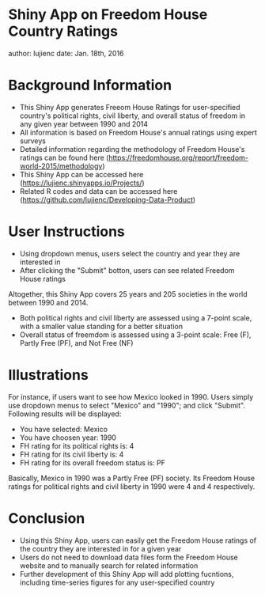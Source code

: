 Shiny App on Freedom House Country Ratings
========================================================
author: lujienc
date: Jan. 18th, 2016

Background Information
========================================================
- This Shiny App generates Freeom House Ratings for user-specified country's political rights, civil liberty, and overall status of freedom in any given year between 1990 and 2014 
- All information is based on Freedom House's annual ratings using expert surveys
- Detailed information regarding the methodology of Freedom House's ratings can be found here (https://freedomhouse.org/report/freedom-world-2015/methodology)
- This Shiny App can be accessed here (https://lujienc.shinyapps.io/Projects/)
- Related R codes and data can be accessed here (https://github.com/lujienc/Developing-Data-Product)

User Instructions
========================================================

- Using dropdown menus, users select the country and year they are interested in
- After clicking the "Submit" botton, users can see related Freedom House ratings

Altogether, this Shiny App covers 25 years and 205 societies in the world between 1990 and 2014.
- Both political rights and civil liberty are assessed using a 7-point scale, with a smaller value standing for a better situation
- Overall status of freemdom is assessed using a 3-point scale: Free (F), Partly Free (PF), and Not Free (NF)

Illustrations
========================================================
For instance, if users want to see how Mexico looked in 1990. Users simply use dropdown menus to select "Mexico" and "1990"; and click "Submit". Following results will be displayed:

- You have selected: Mexico
- You have choosen year: 1990
- FH rating for its political rights is: 4
- FH rating for its civil liberty is: 4
- FH rating for its overall freedom status is: PF

Basically, Mexico in 1990 was a Partly Free (PF) society. Its Freedom House ratings for political rights and civil liberty in 1990 were 4 and 4 respectively.

Conclusion
========================================================
- Using this Shiny App, users can easily get the Freedom House ratings of the country they are interested in for a given year
- Users do not need to download data files form the Freedom House website and to manually search for related information
- Further development of this Shiny App will add plotting fucntions, including time-series figures for any user-specified country
